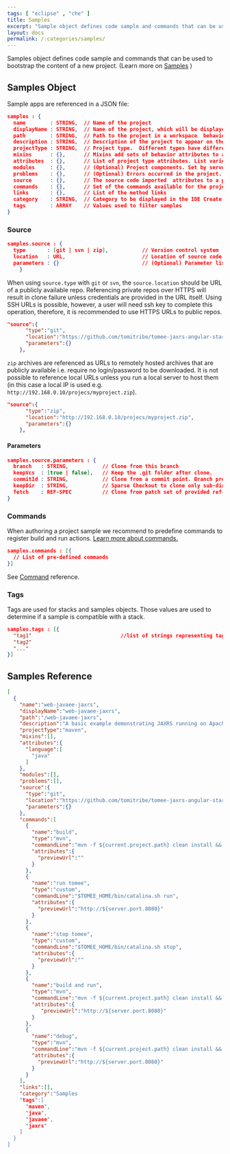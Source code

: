 ```yaml
---
tags: [ "eclipse" , "che" ]
title: Samples
excerpt: "Sample object defines code sample and commands that can be used to bootstrap the content of a new project."
layout: docs
permalink: /:categories/samples/
---
```

Samples object defines code sample and commands that can be used to bootstrap the content of a new project.
(Learn more on [Samples](doc:samples) )

## Samples Object

Sample apps are referenced in a JSON file:
```json  
samples : {
  name        : STRING,  // Name of the project
  displayName : STRING,  // Name of the project, which will be displayed for the client without restrictions for the value
  path        : STRING,  // Path to the project in a workspace  behaviors
  description : STRING,  // Description of the project to appear on the dashboard
  projectType : STRING,  // Project type.  Different types have different attributes. Find all the projects types descriptions in the Factory docs
  mixins      : {},      // Mixins add sets of behavior attributes to a project.
  attributes  : {},      // List of project type attributes. List varies by type selected
  modules     : {},      // (Optional) Project components. Set by server
  problems    : {},      // (Optional) Errors occurred in the project. Set by server
  source      : {},      // The source code imported  attributes to a project
  commands    : {},      // Set of the commands available for the project.
  links       : {},      // List of the method links
  category    : STRING,  // Category to be displayed in the IDE Create Project wizard
  tags        : ARRAY    // Values used to filter samples
}
```
### Source
```json  
samples.source : {                    
  type       : [git | svn | zip],           // Version control system
  location   : URL,                         // Location of source code in version control system or location of a remote zip archive
  parameters : {}                           // (Optional) Parameter list to configure access. Parameter variables vary by type
    }
```
When using `source.type` with `git` or `svn`, the `source.location` should be URL of a publicly available repo. Referencing private repos over HTTPS will result in clone failure unless credentials are provided in the URL itself. Using SSH URLs is possible, however, a user will need ssh key to complete this operation, therefore, it is recommended to use HTTPS URLs to public repos.
```json  
"source":{                        
      "type":"git",                 
      "location":"https://github.com/tomitribe/tomee-jaxrs-angular-starter-project.git",
      "parameters":{}                 
    },
```

`zip` archives are referenced as URLs to remotely hosted archives that are publicly available i.e. require no login/password to be downloaded. It is not possible to reference local URLs unless you run a local server to host them (in this case a local IP is used e.g. `http://192.168.0.10/projecs/myproject.zip`).  

```json  
"source":{                        
      "type":"zip",                  
      "location":"http://192.168.0.10/projecs/myproject.zip",
      "parameters":{}
    },
```

#### Parameters
```json  
samples.source.parameters : {      
  branch   : STRING,           // Clone from this branch
  keepVcs  : [true | false],   // Keep the .git folder after clone.
  commitId : STRING,           // Clone from a commit point. Branch precedes this property
  keepDir  : STRING,           // Sparse Checkout to clone only sub-directory of repository
  fetch    : REF-SPEC          // Clone from patch set of provided ref-spec
}
```

### Commands
When authoring a project sample we recommend to predefine commands to register build and run actions. [Learn more about commands.](https://eclipse-che.readme.io/docs/commands)
```json  
samples.commands : [{  
  // List of pre-defined commands
}]
```
See [Command](https://eclipse-che.readme.io/docs/workspace#section-command-object) reference.


### Tags
Tags are used for stacks and samples objects. Those values are used to determine if a sample is compatible with a stack.
```json  
samples.tags : [{        
  "tag1"                             //list of strings representing tags
  "tag2"  
  "..."
}]
```
## Samples Reference
```json  
[  
  {  
    "name":"web-javaee-jaxrs",        
    "displayName":"web-javaee-jaxrs",
    "path":"/web-javaee-jaxrs",       
    "description":"A basic example demonstrating JAXRS running on Apache TomEE",
    "projectType":"maven",         
    "mixins":[],                      
    "attributes":{                    
      "language":[
        "java"
      ]
    },
    "modules":[],                     
    "problems":[],                   
    "source":{                        
      "type":"git",                  
      "location":"https://github.com/tomitribe/tomee-jaxrs-angular-starter-project.git",                         
      "parameters":{}                 
    },
    "commands":[                      
      {  
        "name":"build",               
        "type":"mvn",                 
        "commandLine":"mvn -f ${current.project.path} clean install && cp ${current.project.path}/target/*.war $TOMEE_HOME/webapps/ROOT.war",   
        "attributes":{                
          "previewUrl":""             
        }
      },
      {  
        "name":"run tomee",       
        "type":"custom",        
        "commandLine":"$TOMEE_HOME/bin/catalina.sh run",
        "attributes":{  
          "previewUrl":"http://${server.port.8080}"
        }
      },
      {  
        "name":"stop tomee",       
        "type":"custom",      
        "commandLine":"$TOMEE_HOME/bin/catalina.sh stop",
        "attributes":{  
          "previewUrl":""
        }
      },
      {  
        "name":"build and run",
        "type":"mvn",
        "commandLine":"mvn -f ${current.project.path} clean install && cp ${current.project.path}/target/*.war $TOMEE_HOME/webapps/ROOT.war && $TOMEE_HOME/bin/catalina.sh run",
        "attributes":{  
           "previewUrl":"http://${server.port.8080}"
        }
      },
      {  
        "name":"debug",        
        "type":"mvn",        
        "commandLine":"mvn -f ${current.project.path} clean install && cp ${current.project.path}/target/*.war $TOMEE_HOME/webapps/ROOT.war && $TOMEE_HOME/bin/catalina.sh jpda run",        
        "attributes":{  
          "previewUrl":"http://${server.port.8080}"
        }
      }
    ],
    "links":[],
    "category":"Samples              
    "tags":[                           
      "maven",
      "java",
      "javaee",
      "jaxrs"
    ]
  }
]
```
